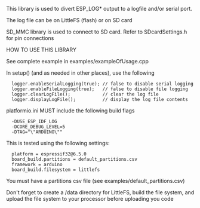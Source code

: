 This library is used to divert ESP_LOG* output to a logfile and/or serial port.

The log file can be on LittleFS (flash) or on SD card

   SD_MMC library is used to connect to SD card.
    Refer to SDcardSettings.h for pin connections 

HOW TO USE THIS LIBRARY

 See complete example in examples/exampleOfUsage.cpp

 In setup() (and as needed in other places), use the following
 
      logger.enableSerialLogging(true); // false to disable serial logging
      logger.enableFileLogging(true);   // false to disable file logging
      logger.clearLogFile();            // clear the log file
      logger.displayLogFile();          // display the log file contents

  platformio.ini MUST include the following build flags

      -DUSE_ESP_IDF_LOG
      -DCORE_DEBUG_LEVEL=5
      -DTAG="\"ARDUINO\""

  This is tested using the following settings:
 
      platform = espressif32@6.5.0
      board_build.partitions = default_partitions.csv
      framework = arduino
      board_build.filesystem = littlefs

   You must have a partitions csv file (see examples/default_partitions.csv)
   
   Don't forget to create a /data directory for LittleFS,
      build the file system, and upload the file system to your processor
      before uploading you code